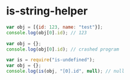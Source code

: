 # is-string-helper

```javascript
var obj = [{id: 123, name: "test"}];
console.log(obj[0].id); // 123
```

```javascript
var obj = {};
console.log(obj[0].id); // crashed program
```

```javascript
var is = require("is-undefined");
var obj = {};
console.log(is(obj, "[0].id", null); // null
```
